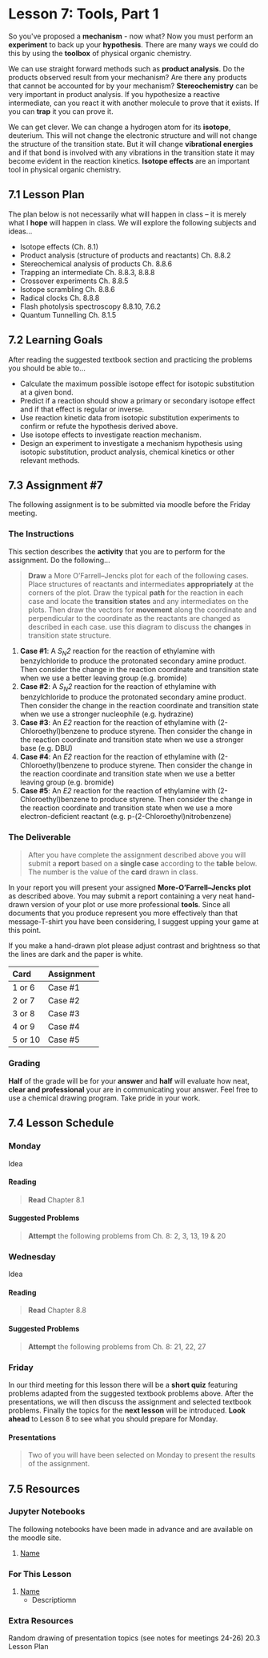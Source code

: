 # Lesson 7: Tools, Part 1

So you've proposed a **mechanism** - now what? Now you must perform an **experiment** to back up your **hypothesis**. There are many ways we could do this by using the **toolbox** of physical organic chemistry.

We can use straight forward methods such as **product analysis**. Do the products observed result from your mechanism? Are there any products that cannot be accounted for by your mechanism? **Stereochemistry** can be very important in product analysis. If you hypothesize a reactive intermediate, can you react it with another molecule to prove that it exists. If you can **trap** it you can prove it.

We can get clever. We can change a hydrogen atom for its **isotope**, deuterium.  This will not change the electronic structure and will not change the structure of the transition state. But it will change **vibrational energies** and if that bond is involved with any vibrations in the transition state it may become evident in the reaction kinetics. **Isotope effects** are an important tool in physical organic chemistry.

## 7.1 Lesson Plan
The plan below is not necessarily what will happen in class – it is merely what I **hope** will happen in class. We will explore the following subjects and ideas&hellip;

- Isotope effects (Ch. 8.1) 
- Product analysis (structure of products and reactants) Ch. 8.8.2 
- Stereochemical analysis of products Ch. 8.8.6
- Trapping an intermediate Ch. 8.8.3, 8.8.8
- Crossover experiments Ch. 8.8.5
- Isotope scrambling Ch. 8.8.6
- Radical clocks Ch. 8.8.8
- Flash photolysis spectroscopy 8.8.10, 7.6.2 
- Quantum Tunnelling Ch. 8.1.5

## 7.2 Learning Goals
After reading the suggested textbook section and practicing the problems you should be able to&hellip;

- Calculate the maximum possible isotope effect for isotopic substitution at a given bond.
- Predict if a reaction should show a primary or secondary isotope effect and if that effect is regular or inverse.
- Use reaction kinetic data from isotopic substitution experiments to confirm or refute the hypothesis derived above.
- Use isotope effects to investigate reaction mechanism.
- Design an experiment to investigate a mechanism hypothesis using isotopic substitution, product analysis, chemical kinetics or other relevant methods.

## 7.3 Assignment \#7

The following assignment is to be submitted via moodle before the Friday meeting.

### The Instructions
This section describes the **activity** that you are to perform for the assignment. Do the following&hellip;

> **Draw** a More O’Farrell–Jencks plot for each of the following cases. Place structures of reactants and intermediates **appropriately** at the corners of the plot. Draw the typical **path** for the reaction in each case and locate the **transition states** and any intermediates on the plots. Then draw the vectors for **movement** along the coordinate and perpendicular to the coordinate as the reactants are changed as described in each case. use this diagram to discuss the **changes** in transition state structure.

1. **Case #1**: A *S<sub>N</sub>2* reaction for the reaction of ethylamine with benzylchloride to produce the protonated secondary amine product. Then consider the change in the reaction coordinate and transition state when we use a better leaving group (e.g. bromide)
2. **Case #2**: A *S<sub>N</sub>2* reaction for the reaction of ethylamine with benzylchloride to produce the protonated secondary amine product. Then consider the change in the reaction coordinate and transition state when we use a stronger nucleophile (e.g. hydrazine)
3. **Case #3**: An *E2* reaction for the reaction of ethylamine with (2-Chloroethyl)benzene to produce styrene. Then consider the change in the reaction coordinate and transition state when we use a stronger base (e.g. DBU)
4. **Case #4**: An *E2* reaction for the reaction of ethylamine with (2-Chloroethyl)benzene to produce styrene. Then consider the change in the reaction coordinate and transition state when we use a better leaving group (e.g. bromide)
5. **Case #5**: An *E2* reaction for the reaction of ethylamine with (2-Chloroethyl)benzene to produce styrene. Then consider the change in the reaction coordinate and transition state when we use a more electron-deficient reactant (e.g. p-(2-Chloroethyl)nitrobenzene)


### The Deliverable
> After you have complete the assignment described above you will submit a **report** based on a **single case** according to the **table** below. The number is the value of the **card** drawn in class.

In your report you will present your assigned **More-O’Farrell–Jencks plot** as described above. You may submit a report containing a very neat hand-drawn version of your plot or use more professional **tools**. Since all documents that you produce represent you more effectively than that message-T-shirt you have been considering, I suggest upping your game at this point.

If you make a hand-drawn plot please adjust contrast and brightness so that the lines are dark and the paper is white. 

| Card      |  Assignment  |
| :---      | :---         |
| 1 or 6    |  Case #1     |
| 2 or 7    |  Case #2     |
| 3 or 8    |  Case #3     |
| 4 or 9    |  Case #4     |
| 5 or 10   |  Case #5     |

### Grading

**Half** of the grade will be for your **answer** and **half** will evaluate how neat, **clear and professional** your are in communicating your answer. Feel free to use a chemical drawing program. Take pride in your work.

## 7.4 Lesson Schedule

### Monday 

Idea

#### Reading

> **Read** Chapter 8.1

#### Suggested Problems

> **Attempt** the following problems from Ch. 8: 2, 3, 13, 19 & 20

### Wednesday

Idea

#### Reading

> **Read** Chapter 8.8  <br>

#### Suggested Problems

> **Attempt** the following problems from Ch. 8: 21, 22, 27

### Friday

In our third meeting for this lesson there will be a **short quiz** featuring problems adapted from the suggested textbook problems above. After the presentations, we will then discuss the assignment and selected textbook problems. Finally the topics for the **next lesson** will be introduced. **Look ahead** to Lesson 8 to see what you should prepare for Monday. 

#### Presentations

> Two of you will have been selected on Monday to present the results of the assignment. 

## 7.5 Resources

### Jupyter Notebooks

The following notebooks have been made in advance and are available on the moodle site.

1. [Name](Resource_Moodle_Link.md)

### For This Lesson

1. [Name](Resource_Moodle_Link.md) 
    - Descriptiomn

### Extra Resources












Random drawing of presentation topics (see notes for meetings 24-26)
20.3 Lesson Plan




